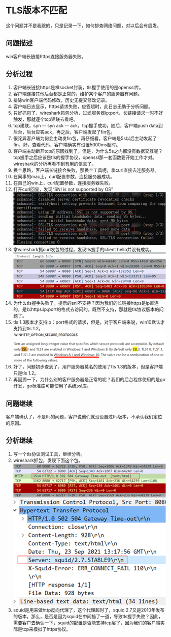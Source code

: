 # TLS版本不匹配
这个问题并不是我跟的，只是记录一下，如何排查网络问题，对以后会有启发。

## 问题描述
  win客户端长链接https连接服务器失败。
## 分析过程
  1. 客户端长链接https是裸socket封装，tls握手使用的是openssl库。
  2. 客户端连接其他后台都是正常的，维护某个客户的服务器有问题。
  3. 排除win客户端代码修改，历史无提交修改记录。
  4. 客户端日志显示，https请求失败，应答超时，此日志无助于分析问题。
  5. 只好抓包了，wireshark抓包分析，过滤服务器ip:port，长链接请求一时不好触发，那就逐个tcp建联去看吧。
  6. tcp建联，syn -- syn ack -- ack，tcp握手成功，随后，客户端push data到后台，后台应答ack，再之后，客户端发起了fin包。
  7. 很诧异客户端为何会主动发fin包，再仔细看，客户端是5s以后主动发起了fin，好，查看代码，客户端确实有设置5000ms超时。
  8. 客户端主动断开tcp的原因找到了，但是，为什么5s之内都没有数据交互呢？tcp握手之后应该是tls的握手协议，openssl那一套函数要开始工作才对。wireshark的分析再看不到有用的信息了。
  9. 换个思路，客户端长链接会失败，那换个工具呢，拿curl直接去连服务器。
  10. 在同事的mac上，curl配置参数，连接服务器成功。
  11. 在自己的win上，curl配置参数，连接服务器失败。
  12. 打开curl回显，发现“SNI is not supported by OS"
   ![20210924093408](https://raw.githubusercontent.com/LittleMali/docs/master/mdPics/20210924093408.png)
  13. 拿wireshark抓curl发包的过程，发现tls握手的client hello并没有成功。
   ![20210924093524](https://raw.githubusercontent.com/LittleMali/docs/master/mdPics/20210924093524.png)
  14. 为什么tls握手失败了，提示的sni不支持？因为我们的长链接https是ip直连的，是以https:ip:port的格式去访问的。既然不支持，那就是tls协议版本的问题了。
  15. tls 1.3版本才支持ip：port格式的请求，但是，对于客户端来说，win10默认才支持到tls 1.2。
   ![20210924093805](https://raw.githubusercontent.com/LittleMali/docs/master/mdPics/20210924093805.png)
  16. 好了，问题初步查到了，用户服务器莫名的使用了tls 1.3的版本，但是客户端只是tls 1.2。
  17. 再回溯一下，为什么别的客户服务器是正常的呢？我们的后台程序使用的是go开发，go标准库可能使用了系统ssl库。
## 问题继续
  客户端确认了，不是tls的问题，客户说他们就没设置过tls版本，不承认我们定位的原因。
## 分析继续
  1. 写一个tls协议测试工具，继续分析。
  2. wireshark抓包，发现下面这个包。
   ![20210924094526](https://raw.githubusercontent.com/LittleMali/docs/master/mdPics/20210924094526.png)
   ![20210924094554](https://raw.githubusercontent.com/LittleMali/docs/master/mdPics/20210924094554.png)
   3. squid是用来做http反向代理了，这个代理超时了，squid 2.7又是2010年发布的版本，那么，是否是因为squid在中间挡了一道，导致tls握手失败？因此，需要客户去确认一下，squid的配置是否能支持tcp层了，因为我们的客户端实际是tcp来模拟了https协议。